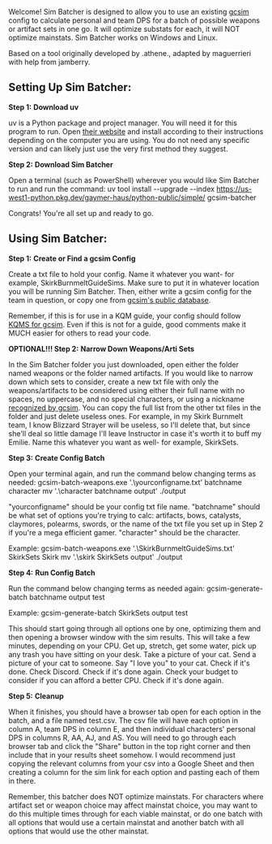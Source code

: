 Welcome! Sim Batcher is designed to allow you to use an existing [gcsim](https://gcsim.app/) config to calculate personal and team DPS for a batch of possible weapons or artifact sets in one go. It will optimize substats for each, it will NOT optimize mainstats. Sim Batcher works on Windows and Linux.

Based on a tool originally developed by .athene., adapted by maguerrieri with help from jamberry.

## **Setting Up Sim Batcher:**

**Step 1:** **Download uv**

uv is a Python package and project manager. You will need it for this program to run. 
Open [their website](https://docs.astral.sh/uv/getting-started/installation/#standalone-installer) and install according to their instructions depending on the computer you are using. You do not need any specific version and can likely just use the very first method they suggest.

**Step 2:** **Download Sim Batcher**

Open a terminal (such as PowerShell) wherever you would like Sim Batcher to run and run the command: 
uv tool install --upgrade --index https://us-west1-python.pkg.dev/gaymer-haus/python-public/simple/ gcsim-batcher

Congrats! You're all set up and ready to go.

## **Using Sim Batcher:**

**Step 1:** **Create or Find a gcsim Config**

Create a txt file to hold your config. Name it whatever you want- for example, SkirkBurnmeltGuideSims. Make sure to put it in whatever location you will be running Sim Batcher. Then, either write a gcsim config for the team in question, or copy one from [gcsim's public database](https://simpact.app/). 

Remember, if this is for use in a KQM guide, your config should follow [KQMS for gcsim](https://compendium.keqingmains.com/#gcsim). Even if this is not for a guide, good comments make it MUCH easier for others to read your code.

**OPTIONAL!!! Step 2:** **Narrow Down Weapons/Arti Sets**

In the Sim Batcher folder you just downloaded, open either the folder named weapons or the folder named artifacts. If you would like to narrow down which sets to consider, create a new txt file with only the weapons/artifacts to be considered using either their full name with no spaces, no uppercase, and no special characters, or using a nickname [recognized by gcsim](https://docs.gcsim.app/reference/). You can copy the full list from the other txt files in the folder and just delete useless ones. For example, in my Skirk Burnmelt team, I know Blizzard Strayer will be useless, so I'll delete that, but since she'll deal so little damage I'll leave Instructor in case it's worth it to buff my Emilie. Name this whatever you want as well- for example, SkirkSets.

**Step 3:** **Create Config Batch**

Open your terminal again, and run the command below changing terms as needed: 
gcsim-batch-weapons.exe '.\yourconfigname.txt' batchname character
mv '.\character batchname output\' ./output

"yourconfigname" should be your config txt file name. "batchname" should be what set of options you're trying to calc: artifacts, bows, catalysts, claymores, polearms, swords, or the name of the txt file you set up in Step 2 if you're a mega efficient gamer. "character" should be the character.

Example:
gcsim-batch-weapons.exe '.\SkirkBurnmeltGuideSims.txt' SkirkSets Skirk
mv '.\skirk SkirkSets output\' ./output

**Step 4:** **Run Config Batch**

Run the command below changing terms as needed again: 
gcsim-generate-batch batchname output test

Example:
gcsim-generate-batch SkirkSets output test

This should start going through all options one by one, optimizing them and then opening a browser window with the sim results. This will take a few minutes, depending on your CPU. Get up, stretch, get some water, pick up any trash you have sitting on your desk. Take a picture of your cat. Send a picture of your cat to someone. Say "I love you" to your cat. Check if it's done. Check Discord. Check if it's done again. Check your budget to consider if you can afford a better CPU. Check if it's done again. 

**Step 5:** **Cleanup**

When it finishes, you should have a browser tab open for each option in the batch, and a file named test.csv. The csv file will have each option in column A, team DPS in column E, and then individual characters' personal DPS in columns R, AA, AJ, and AS. You will need to go through each browser tab and click the "Share" button in the top right corner and then include that in your results sheet somehow. I would recommend just copying the relevant columns from your csv into a Google Sheet and then creating a column for the sim link for each option and pasting each of them in there. 

Remember, this batcher does NOT optimize mainstats. For characters where artifact set or weapon choice may affect mainstat choice, you may want to do this multiple times through for each viable mainstat, or do one batch with all options that would use a certain mainstat and another batch with all options that would use the other mainstat.
